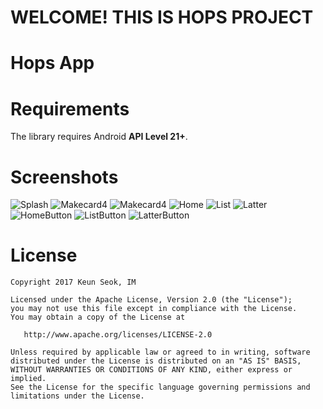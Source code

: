 # WELCOME! THIS IS  HOPS PROJECT
# Hops App
# Requirements
The library requires Android **API Level 21+**.

# Screenshots
![Splash](/screenshots/splash.png) ![Makecard4](/screenshots/makecard1.png) ![Makecard4](/screenshots/makecard4.png)
![Home](/screenshots/home.png) ![List](/screenshots/list.png) ![Latter](/screenshots/latter.png)
![HomeButton](/screenshots/home_button.png) ![ListButton](/screenshots/list_button.png) ![LatterButton](/screenshots/latter_button.png)

# License
```
Copyright 2017 Keun Seok, IM

Licensed under the Apache License, Version 2.0 (the "License");
you may not use this file except in compliance with the License.
You may obtain a copy of the License at

   http://www.apache.org/licenses/LICENSE-2.0

Unless required by applicable law or agreed to in writing, software
distributed under the License is distributed on an "AS IS" BASIS,
WITHOUT WARRANTIES OR CONDITIONS OF ANY KIND, either express or implied.
See the License for the specific language governing permissions and
limitations under the License.
```
